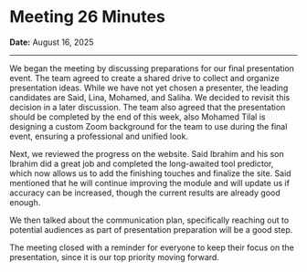 # Meeting 26 Minutes

**Date:** August 16, 2025

---

We began the meeting by discussing preparations for our final presentation
event. The team agreed to create a shared drive to collect and organize
presentation ideas. While we have not yet chosen a presenter, the leading
candidates are Said, Lina, Mohamed, and Saliha. We decided to revisit this
decision in a later discussion. The team also agreed that the presentation
should be completed by the end of this week, also Mohamed Tilal is
designing a custom Zoom background for the team to use during the final event,
ensuring a professional and unified look.

Next, we reviewed the progress on the website. Said Ibrahim and his son
Ibrahim did a great job and completed the long-awaited tool predictor, which
now allows us to add the
finishing touches and finalize the site. Said mentioned that he will
continue improving the module and will update us if accuracy can be increased,
though the current results are already good enough.

We then talked about the communication plan, specifically reaching out to
potential audiences as part of presentation preparation will be a good step.

The meeting closed with a reminder for everyone to keep their focus on the
presentation, since it is our top priority moving forward.
